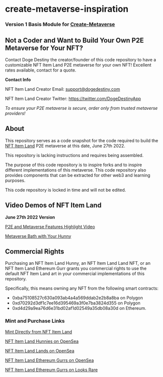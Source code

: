 # create-metaverse-inspiration

### Version 1 Basis Module for [Create-Metaverse](https://github.com/nftitemland/create-metaverse)

## Not a Coder and Want to Build Your Own P2E Metaverse for Your NFT?

Contact Doge Destiny the creator/founder of this code repository to have a customizable NFT Item Land P2E metaverse for your own NFT! Excellent rates available, contact for a quote.

**Contact Info**

NFT Item Land Creator Email: support@dogedestiny.com

NFT Item Land Creator Twitter: https://twitter.com/DogeDestinyApp

_To ensure your P2E metaverse is secure, order only from trusted metaverse providers!_

## About

This repository serves as a code snapshot for the code required to build the [NFT Item Land](https://nftitemland.com) P2E metaverse at this date, June 27th 2022.

This repository is lacking instructions and requires being assembled.

The purpose of this code repository is to inspire forks and to inspire different implementations of this metaverse. This code repository also provides components that can be extracted for other web3 and learning purposes.

This code repository is locked in time and will not be edited.

## Video Demos of NFT Item Land

**June 27th 2022 Version**

[P2E and Metaverse Features Highlight Video](https://twitter.com/DogeDestinyApp/status/1540833564656390144)

[Metaverse Bath with Your Hunny](https://twitter.com/DogeDestinyApp/status/1538688077492797442)

## Commercial Rights

Purchasing an NFT Item Land Hunny, an NFT Item Land Land NFT, or an NFT Item Land Ethereum Gurr grants you commercial rights to use the default NFT Item Land art in your commercial implementations of this repository.

Specifically, this means owning any NFT from the following smart contracts:

- 0xba75108527c630a093ab4a4a569ddab2e2b8a8ba on Polygon
- 0xd70292d3df1c7ee16d395469a3f0e7ba3824d355 on Polygon
- 0xd4d29a9ea76d6e31bd02af1d02549a35db08a30d on Ethereum.

### Mint and Purchase Links

[Mint Directly from NFT Item Land](https://nftitemland.com/githubpromo)

[NFT Item Land Hunnies on OpenSea](https://opensea.io/collection/nftitem)

[NFT Item Land Lands on OpenSea](https://opensea.io/collection/nftitemland)

[NFT Item Land Ethereum Gurrs on OpenSea](https://opensea.io/collection/nftitemmars)

[NFT Item Land Ethereum Gurrs on Looks Rare](https://looksrare.org/collections/0xd4D29A9ea76d6e31bD02Af1D02549A35DB08a30D)
